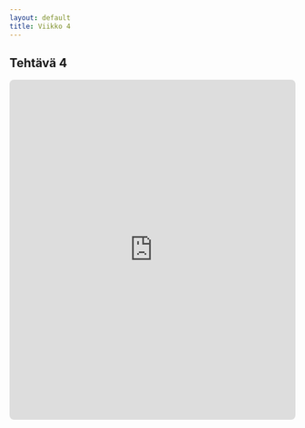 ```yaml
---
layout: default
title: Viikko 4
---
```

## **Tehtävä 4**

<iframe src="https://dovile-mart.github.io/tehtavat/vko4/index.html" width="100%" height="600" style="border:none; border-radius:8px"></iframe>